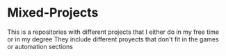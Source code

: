 # Mixed-Projects
This is a repositories with different projects that I either do in my free time or in my degree
They include different proyects that don't fit in the games or automation sections
